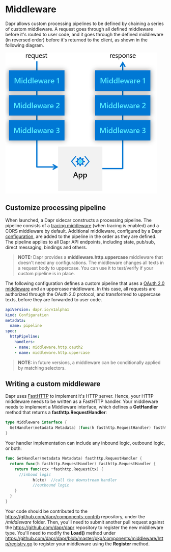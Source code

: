 # Middleware

Dapr allows custom processing pipelines to be defined by chaining a series of custom middleware. A request goes through all defined middleware before it's routed to user code, and it goes through the defined middleware (in reversed order) before it's returned to the client, as shown in the following diagram.

![Middleware](../../images/middleware.png)

## Customize processing pipeline

When launched, a Dapr sidecar constructs a processing pipeline. The pipeline consists of a [tracing middleware](../distributed-tracing/README.md) (when tracing is enabled) and a CORS middleware by default. Additional middleware, configured by a Dapr [configuration](../configuration/README.md), are added to the pipeline in the order as they are defined. The pipeline applies to all Dapr API endpoints, including state, pub/sub, direct messaging, bindings and others.

> **NOTE:** Dapr provides a **middleware.http.uppercase** middleware that doesn't need any configurations. The middleware changes all texts in a request body to uppercase. You can use it to test/verify if your custom pipeline is in place.

The following configuration defines a custom pipeline that uses a [OAuth 2.0 middleware](../../howto/authorization-with-oauth/README.md) and an uppercase middleware. In this case, all requests are authorized through the OAuth 2.0 protocol, and transformed to uppercase texts, before they are forwarded to user code.

```yaml
apiVersion: dapr.io/v1alpha1
kind: Configuration
metadata:
  name: pipeline
spec:
  httpPipeline:
    handlers:
    - name: middleware.http.oauth2
    - name: middleware.http.uppercase    
```

> **NOTE:** in future versions, a middleware can be conditionally applied by matching selectors.

## Writing a custom middleware

Dapr uses [FastHTTP](https://github.com/valyala/fasthttp) to implement it's HTTP server. Hence, your HTTP middleware needs to be written as a FastHTTP handler. Your middleware needs to implement a Middleware interface, which defines a **GetHandler** method that returns a **fasthttp.RequestHandler**:

```go
type Middleware interface {
  GetHandler(metadata Metadata) (func(h fasthttp.RequestHandler) fasthttp.RequestHandler, error)
}
```

Your handler implementation can include any inbound logic, outbound logic, or both:

```go
func GetHandler(metadata Metadata) fasthttp.RequestHandler {
  return func(h fasthttp.RequestHandler) fasthttp.RequestHandler {
    return func(ctx *fasthttp.RequestCtx) {
      //inboud logic
            h(ctx)  //call the downstream handler
            //outbound logic
    }
  }
}
```

Your code should be contributed to the https://github.com/dapr/components-contrib repository, under the */middleware* folder. Then, you'll need to submit another pull request against the https://github.com/dapr/dapr repository to register the new middleware type. You'll need to modify the **Load()** method under https://github.com/dapr/dapr/blob/master/pkg/components/middleware/http/registry.go to register your middleware using the **Register** method.

